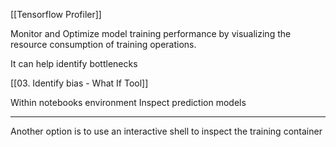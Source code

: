 
[[Tensorflow Profiler]] 

Monitor and Optimize model training performance by visualizing the resource consumption of training operations.

It can help identify bottlenecks


[[03. Identify bias - What If Tool]]

Within notebooks environment
Inspect prediction models

---

Another option is to use an interactive shell to inspect the training container